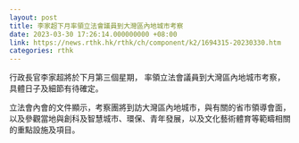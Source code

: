 ```yaml
---
layout: post
title: 李家超下月率領立法會議員到大灣區內地城市考察
date: 2023-03-30 17:26:14.000000000 +08:00
link: https://news.rthk.hk/rthk/ch/component/k2/1694315-20230330.htm
categories: rthk
---
```


行政長官李家超將於下月第三個星期， 率領立法會議員到大灣區內地城市考察，具體日子及細節有待確定。

立法會內會的文件顯示，考察團將到訪大灣區內地城市，與有關的省市領導會面，以及參觀當地與創科及智慧城市、環保、青年發展，以及文化藝術體育等範疇相關的重點設施及項目。
